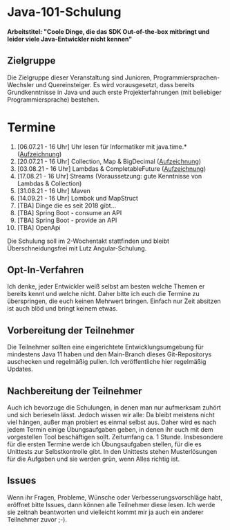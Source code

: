 # Java-101-Schulung

#### Arbeitstitel: "Coole Dinge, die das SDK Out-of-the-box mitbringt und leider viele Java-Entwickler nicht kennen"

## Zielgruppe

Die Zielgruppe dieser Veranstaltung sind Junioren, Programmiersprachen-Wechsler und Quereinsteiger. Es wird
vorausgesetzt, dass bereits Grundkenntnisse in Java und auch erste Projekterfahrungen (mit beliebiger
Programmiersprache) bestehen.

# Termine

1. [06.07.21 - 16 Uhr] Uhr lesen für Informatiker mit
   java.time.* ([Aufzeichnung](https://visionconsultinggmbhcokg-my.sharepoint.com/:v:/g/personal/hendrik_sebastian_voss_visionconsultinggmbhcokg_onmicrosoft_com/Ec3PKQn_AXBLlmc_2MFXGFAB78GzB2XG-LVUor3sNAfzkQ?e=NTHBaQ))
1. [20.07.21 - 16 Uhr] Collection, Map &
   BigDecimal ([Aufzeichnung](https://visionconsultinggmbhcokg-my.sharepoint.com/:v:/g/personal/hendrik_sebastian_voss_visionconsultinggmbhcokg_onmicrosoft_com/Efva_mebiZlJt3uIPtndiFgBAWWmoOFd056dI5eauYdEzw?e=R98Y1e))
1. [03.08.21 - 16 Uhr] Lambdas &
   CompletableFuture ([Aufzeichnung](https://visionconsultinggmbhcokg-my.sharepoint.com/:v:/g/personal/hendrik_sebastian_voss_visionconsultinggmbhcokg_onmicrosoft_com/EbEGxbLiPepPvnXV64bwCR8BgmHYDlOnk8f9H9_OMTTxHg?e=g3g0a5))
1. [17.08.21 - 16 Uhr] Streams (Voraussetzung: gute Kenntnisse von Lambdas & Collection)
1. [31.08.21 - 16 Uhr] Maven
1. [14.09.21 - 16 Uhr] Lombok und MapStruct
1. [TBA] Dinge die es seit 2018 gibt...
1. [TBA] Spring Boot - consume an API
1. [TBA] Spring Boot - provide an API
1. [TBA] OpenApi

Die Schulung soll im 2-Wochentakt stattfinden und bleibt Überschneidungsfrei mit Lutz Angular-Schulung.

## Opt-In-Verfahren

Ich denke, jeder Entwickler weiß selbst am besten welche Themen er bereits kennt und welche nicht. Daher bitte ich euch
die Termine zu überspringen, die euch keinen Mehrwert bringen. Einfach nur Zeit absitzen ist auch blöd und bringt keinem
etwas.

## Vorbereitung der Teilnehmer

Die Teilnehmer sollten eine eingerichtete Entwicklungsumgebung für mindestens Java 11 haben und den Main-Branch dieses
Git-Repositorys auschecken und regelmäßig pullen. Ich veröffentliche hier regelmäßig Updates.

## Nachbereitung der Teilnehmer

Auch ich bevorzuge die Schulungen, in denen man nur aufmerksam zuhört und sich berieseln lässt. Jedoch wissen wir alle:
Da bleibt meistens nicht viel hängen, außer man probiert es einmal selbst aus. Daher wird es nach jedem Termin einige
Übungsaufgaben geben, in denen ihr euch mit dem vorgestellen Tool beschäftigen sollt. Zeitumfang ca. 1 Stunde.
Insbesondere für die ersten Termine werde ich Übungsaufgaben stellen, für die es Unittests zur Selbstkontrolle gibt. In
den Unittests stehen Musterlösungen für die Aufgaben und sie werden grün, wenn Alles richtig ist.

## Issues

Wenn ihr Fragen, Probleme, Wünsche oder Verbesserungsvorschläge habt, eröffnet bitte Issues, dann können alle Teilnehmer
diese lesen. Ich werde sie zeitnah beantworten und vielleicht kommt mir ja auch ein anderer Teilnehmer zuvor ;-).






